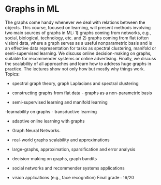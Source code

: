 # Graphs in ML 
The graphs come handy whenever we deal with relations between the objects.  This course, focused on learning, will present methods involving two main sources of graphs in ML: 1) graphs coming from networks, e.g., social, biological, technology, etc. and 2) graphs coming from flat (often vision) data, where a graph serves as a useful nonparametric basis and is an effective data representation for tasks as spectral clustering, manifold or semi-supervised learning. We discuss online decision-making on graphs, suitable for recommender systems or online advertising.  Finally, we  discuss the scalability of all approaches and learn how to address huge graphs in practice. The lectures show not only how but mostly why things work. 
Topics:
- spectral graph theory,  graph Laplacians and spectral clustering

- constructing graphs from flat data - graphs as a non-parametric basis

- semi-supervised learning and manifold learning

-learnability on graphs - transductive learning

- adaptive online learning with graphs
- Graph Neural Networks.
- real-world graphs scalability and approximations

- large-graphs, approximation, sparsification and error analysis

- decision-making on graphs, graph bandits

- social networks and recommender systems applications

- vision applications (e.g., face recognition)
Final grade : 16/20
